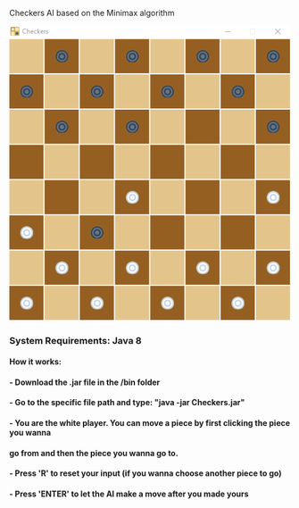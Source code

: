 Checkers AI based on the Minimax algorithm

![Preview](https://github.com/softknk/Checkers-AI/blob/master/preview.png)

### System Requirements: Java 8

#### How it works:
#### - Download the .jar file in the /bin folder
#### - Go to the specific file path and type: "java -jar Checkers.jar"
#### - You are the white player. You can move a piece by first clicking the piece you wanna
####   go from and then the piece you wanna go to.
#### - Press 'R' to reset your input (if you wanna choose another piece to go)
#### - Press 'ENTER' to let the AI make a move after you made yours
